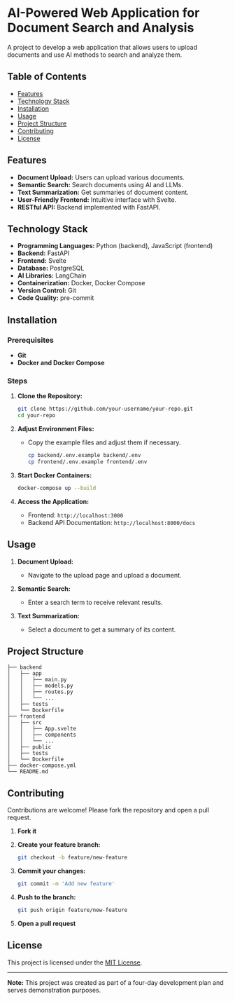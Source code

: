 # **AI-Powered Web Application for Document Search and Analysis**

A project to develop a web application that allows users to upload documents and use AI methods to search and analyze them.

## **Table of Contents**

- [Features](#features)
- [Technology Stack](#technology-stack)
- [Installation](#installation)
- [Usage](#usage)
- [Project Structure](#project-structure)
- [Contributing](#contributing)
- [License](#license)

## **Features**

- **Document Upload:** Users can upload various documents.
- **Semantic Search:** Search documents using AI and LLMs.
- **Text Summarization:** Get summaries of document content.
- **User-Friendly Frontend:** Intuitive interface with Svelte.
- **RESTful API:** Backend implemented with FastAPI.

## **Technology Stack**

- **Programming Languages:** Python (backend), JavaScript (frontend)
- **Backend:** FastAPI
- **Frontend:** Svelte
- **Database:** PostgreSQL
- **AI Libraries:** LangChain
- **Containerization:** Docker, Docker Compose
- **Version Control:** Git
- **Code Quality:** pre-commit

## **Installation**

### **Prerequisites**

- **Git**
- **Docker and Docker Compose**

### **Steps**

1. **Clone the Repository:**

   ```bash
   git clone https://github.com/your-username/your-repo.git
   cd your-repo
   ```

2. **Adjust Environment Files:**

   - Copy the example files and adjust them if necessary.

     ```bash
     cp backend/.env.example backend/.env
     cp frontend/.env.example frontend/.env
     ```

3. **Start Docker Containers:**

   ```bash
   docker-compose up --build
   ```

4. **Access the Application:**

   - Frontend: `http://localhost:3000`
   - Backend API Documentation: `http://localhost:8000/docs`

## **Usage**

1. **Document Upload:**

   - Navigate to the upload page and upload a document.

2. **Semantic Search:**

   - Enter a search term to receive relevant results.

3. **Text Summarization:**

   - Select a document to get a summary of its content.

## **Project Structure**

```
├── backend
│   ├── app
│   │   ├── main.py
│   │   ├── models.py
│   │   ├── routes.py
│   │   └── ...
│   ├── tests
│   └── Dockerfile
├── frontend
│   ├── src
│   │   ├── App.svelte
│   │   ├── components
│   │   └── ...
│   ├── public
│   ├── tests
│   └── Dockerfile
├── docker-compose.yml
└── README.md
```

## **Contributing**

Contributions are welcome! Please fork the repository and open a pull request.

1. **Fork it**
2. **Create your feature branch:**

   ```bash
   git checkout -b feature/new-feature
   ```

3. **Commit your changes:**

   ```bash
   git commit -m 'Add new feature'
   ```

4. **Push to the branch:**

   ```bash
   git push origin feature/new-feature
   ```

5. **Open a pull request**

## **License**

This project is licensed under the [MIT License](LICENSE).

---

**Note:** This project was created as part of a four-day development plan and serves demonstration purposes.

